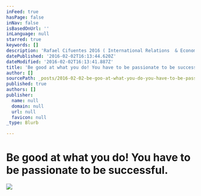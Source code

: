 ```yaml
---
inFeed: true
hasPage: false
inNav: false
isBasedOnUrl: ''
inLanguage: null
starred: true
keywords: []
description: 'Rafael Cifuentes 2016 ( International Relations  & Economics)'
datePublished: '2016-02-02T16:13:44.620Z'
dateModified: '2016-02-02T16:13:41.887Z'
title: 'Be good at what you do! You have to be passionate to be successful.'
author: []
sourcePath: _posts/2016-02-02-be-goo-at-what-you-do-you-have-to-be-passionate-to-be-succe.md
published: true
authors: []
publisher:
  name: null
  domain: null
  url: null
  favicon: null
_type: Blurb

---
```

# Be good at what you do! You have to be passionate to be successful.
![](https://the-grid-user-content.s3-us-west-2.amazonaws.com/ed44f418-0f1c-4bfb-929b-580b53472406.jpg)